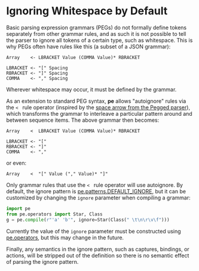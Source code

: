 
# Ignoring Whitespace by Default

Basic parsing expression grammars (PEGs) do not formally define tokens
separately from other grammar rules, and as such it is not possible to
tell the parser to ignore all tokens of a certain type, such as
whitespace. This is why PEGs often have rules like this (a subset of a
JSON grammar):

```peg
Array    <- LBRACKET Value (COMMA Value)* RBRACKET

LBRACKET <- "[" Spacing
RBRACKET <- "]" Spacing
COMMA    <- "," Spacing
```

Wherever whitespace may occur, it must be defined by the grammar.

As an extension to standard PEG syntax, **pe** allows "autoignore"
rules via the `< ` rule operator (inspired by the [space arrow from
the Pegged parser][space arrow]), which transforms the grammar to
interleave a particular pattern around and between sequence items. The
above grammar then becomes:

```peg
Array    <  LBRACKET Value (COMMA Value)* RBRACKET

LBRACKET <- "["
RBRACKET <- "]"
COMMA    <- ","
```

or even:

```peg
Array    <  "[" Value ("," Value)* "]"
```

Only grammar rules that use the `< ` rule operator will use
autoignore. By default, the ignore pattern is
[pe.patterns.DEFAULT_IGNORE](../api/pe.patterns.md#DEFAULT_IGNORE), but
it can be customized by changing the `ignore` parameter when compiling
a grammar:

```python
import pe
from pe.operators import Star, Class
g = pe.compile(r"'a' 'b'", ignore=Star(Class(" \t\n\r\v\f")))
```

Currently the value of the `ignore` parameter must be constructed
using [pe.operators](../api/pe.operators.md), but this may change in
the future.

Finally, any semantics in the ignore pattern, such as captures,
bindings, or actions, will be stripped out of the definition so there
is no semantic effect of parsing the ignore pattern.

[space arrow]: https://github.com/PhilippeSigaud/Pegged/wiki/Extended-PEG-Syntax#space-arrow-and-user-defined-spacing
